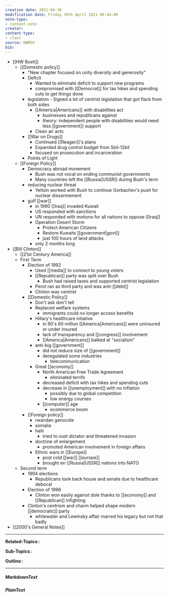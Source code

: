 ```yaml
---
creation date: 2021-04-30
modification date: Friday 30th April 2021 00:44:40
note-type: 
- content-note
creator:
content-type:
- class
source: NWMSU
bib:
---
```


- [[HW Bush]]
    - [[Domestic policy]]
        - "New chapter focused on unity diversity and generosity"
        - Deficit
            - Wanted to eliminate deficit to support new programs
            - compromised with [[Democrat]] for tax hikes and spending cuts to get things done
        - legislation - Signed a lot of centrist legislation that got flack from both sides
            - [[America|Americans]] with disabilities act 
                - businesses and republicans against
                - theory: independent people with disabilities would need less [[government]] support
            - Clean air acts 
        - [[War on Drugs]]
            - Continued [[Reagan]]'s plans
            - Expanded drug control budget from 5bil-12bil
            - focused on prosecution and incarceration
        - Points of Light
    - [[Foreign Policy]]
        - Democracy abroad movement
            - Bush was not vocal on ending communist governments
            - Many countries left the [[Russia|USSR]] during Bush's term
        - reducing nuclear threat
            - Yeltsin worked with Bush to continue Gorbachev's push for nuclear dissarmement
        - gulf [[war]]
            - in 1990 [[Iraq]] invaded Kuwait
            - US responded with sanctions
            - UN responded with motions for all nations to oppose [[Iraq]]
            - Operation Desert Storm
                - Protect American Citizens
                - Restore Kuwaits [[government|govt]]
                - just 100 hours of land attacks
            - only 2 months long
- [[Bill Clinton]]
    - [[21st Century America]]
    - First Term
        - Election of 1992
            - Used [[media]] to connect to young voters
            - [[Republican]] party was split over Bush
                - Bush had raised taxes and supported centrist legislation
            - Perot ran as third party and was anti-[[debt]]
            - Clinton was centrist
        - [[Domestic Policy]]
            - Don't ask don't tell
            - Replaced welfare systems
                - immigrants could no longer access benefits
            - Hillary's healthcare intiative
                - in 90's 60 million [[America|Americans]] were uninsured or under insured
                - lack of transparency and [[congress]] involvement
                - [[America|Americans]] balked at "socialism"
            - anti-big [[government]]
                - did not reduce size of [[government]]
                - deregulated some industries 
                    - telecommunication
            - Great [[economy]] 
                - North American Free Trade Agreement
                    - eliminated terrifs
                - decreased deficit with tax hikes and spending cuts 
                - decrease in [[unemployment]] with no inflation
                    - possibly due to global competition
                    - low energy courses
                - [[computer]] age
                    - ecommerce boom
        - [[Foreign policy]]
            - rwandan genocide
            - somalia
            - haiti
                - tried to oust dictator and threatened invasion
            - doctrine of enlargement
                - promoted American involvement in foreign affairs
            - Ethnic wars in [[Europe]]
                - post cold [[war]] [[europe]]
                - brought ex-[[Russia|USSR]] nations into NATO
    - Second term
        - 1994 elections
            - Republicans took back house and senate due to healthcare debocal
        - Election of 1996
            - Clinton won easily against dole thanks to [[economy]] and [[Republican]] infighting
        - Clinton's centrism and charm helped shape modern [[democratic]] party
            - whitewater and Lewinsky affair marred his legacy but not that badly
- [[2000's General Notes]]


---

**Related-Topics**:: 
	
**Sub-Topics**::
	
**Outline**::

--- 
##### MarkdownText

##### PlainText


